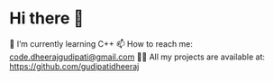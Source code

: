 # Hi there 👋
  
🌱 I’m currently learning C++
📫 How to reach me: code.dheerajgudipati@gmail.com
👨‍💻 All my projects are available at: https://github.com/gudipatidheeraj
<!--
**gudipatidheeraj/gudipatidheeraj** is a ✨ _special_ ✨ repository because its `README.md` (this file) appears on your GitHub profile.

Here are some ideas to get you started:

- 🔭 I’m currently working on ...
- 👯 I’m looking to collaborate on ...
- 🤔 I’m looking for help with ...
- 💬 Ask me about ...
- 😄 Pronouns: ...
- ⚡ Fun fact: ...
-->
